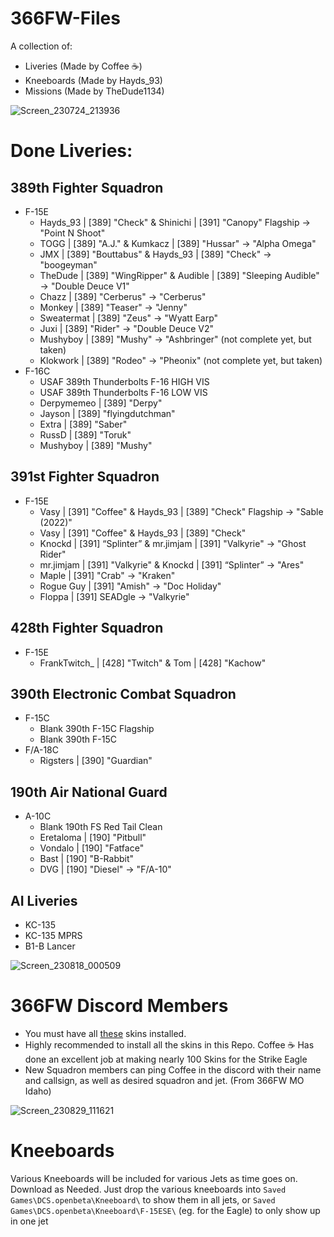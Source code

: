 # 366FW-Files
A collection of:
- Liveries (Made by Coffee :coffee:) 
- Kneeboards (Made by Hayds_93)
- Missions (Made by TheDude1134)

![Screen_230724_213936](https://github.com/blueberrypi-studio/366FW-Files/assets/75970722/48648955-8e40-4663-b2f8-93cc9cbbdc0c)


# Done Liveries:
## 389th Fighter Squadron
- F-15E
  - Hayds_93 | [389] "Check" & Shinichi | [391] "Canopy" Flagship -> "Point N Shoot"
  - TOGG | [389] "A.J." & Kumkacz | [389] "Hussar" -> "Alpha Omega"
  - JMX | [389] "Bouttabus" & Hayds_93 | [389] "Check" -> "boogeyman"
  - TheDude | [389] "WingRipper" & Audible | [389] "Sleeping Audible" -> "Double Deuce V1"
  - Chazz | [389] "Cerberus" -> "Cerberus"
  - Monkey | [389] "Teaser" -> "Jenny"
  - Sweatermat | [389] "Zeus" -> "Wyatt Earp"
  - Juxi | [389] "Rider" -> "Double Deuce V2"
  - Mushyboy | [389] "Mushy" -> "Ashbringer" (not complete yet, but taken)
  - Klokwork | [389] "Rodeo" -> "Pheonix" (not complete yet, but taken)
- F-16C
  - USAF 389th Thunderbolts F-16 HIGH VIS 
  - USAF 389th Thunderbolts F-16 LOW VIS
  - Derpymemeo | [389] "Derpy"
  - Jayson | [389] "flyingdutchman"
  - Extra | [389] "Saber"
  - RussD | [389] "Toruk"
  - Mushyboy | [389] "Mushy"

## 391st Fighter Squadron
- F-15E
  - Vasy | [391] "Coffee" & Hayds_93 | [389] "Check" Flagship -> "Sable (2022)"
  - Vasy | [391] "Coffee" & Hayds_93 | [389] "Check" 
  - Knockd | [391] “Splinter” & mr.jimjam | [391] "Valkyrie" -> "Ghost Rider"
  - mr.jimjam | [391] "Valkyrie" &  Knockd | [391] “Splinter” -> "Ares"
  - Maple | [391] "Crab" -> "Kraken"
  - Rogue Guy | [391] "Amish" -> "Doc Holiday"
  - Floppa | [391] SEADgle -> "Valkyrie"

## 428th Fighter Squadron
- F-15E
  - FrankTwitch_ | [428] "Twitch" & Tom | [428] "Kachow"

## 390th Electronic Combat Squadron
- F-15C
  - Blank 390th F-15C Flagship
  - Blank 390th F-15C
- F/A-18C
  - Rigsters | [390] "Guardian"

## 190th Air National Guard
- A-10C
    - Blank 190th FS Red Tail Clean
    - Eretaloma | [190] "Pitbull"
    - Vondalo | [190] "Fatface"
    - Bast | [190] "B-Rabbit"
    - DVG | [190] "Diesel" -> "F/A-10"
 
## AI Liveries
- KC-135
- KC-135 MPRS
- B1-B Lancer

![Screen_230818_000509](https://github.com/blueberrypi-studio/366FW-Files/assets/75970722/a126ce7c-5205-422e-bcfc-e04d85a84a97)


# 366FW Discord Members
- You must have all [these](https://github.com/blueberrypi-studio/366FW-Assets/tree/main/Liveries/custom_liveries) skins installed.
- Highly recommended to install all the skins in this Repo. Coffee ☕ Has done an excellent job at making nearly 100 Skins for the Strike Eagle
- New Squadron members can ping Coffee in the discord with their name and callsign, as well as desired squadron and jet. (From 366FW MO Idaho)

![Screen_230829_111621](https://github.com/blueberrypi-studio/366FW-Files/assets/75970722/0c855c7a-385b-4643-8bac-546fbec3d378)


# Kneeboards
Various Kneeboards will be included for various Jets as time goes on. Download as Needed. Just drop the various kneeboards into `Saved Games\DCS.openbeta\Kneeboard\` to show them in all jets, or `Saved Games\DCS.openbeta\Kneeboard\F-15ESE\` (eg. for the Eagle) to only show up in one jet


